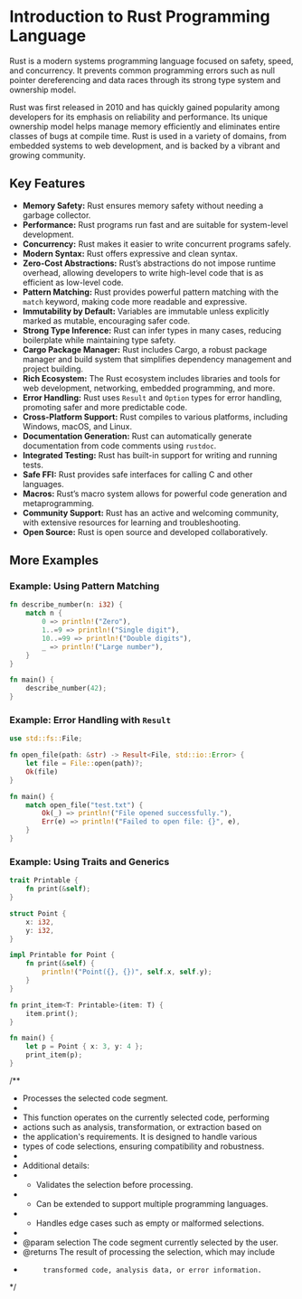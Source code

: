 # Introduction to Rust Programming Language

Rust is a modern systems programming language focused on safety, speed, and concurrency. It prevents common programming errors such as null pointer dereferencing and data races through its strong type system and ownership model.

Rust was first released in 2010 and has quickly gained popularity among developers for its emphasis on reliability and performance. Its unique ownership model helps manage memory efficiently and eliminates entire classes of bugs at compile time. Rust is used in a variety of domains, from embedded systems to web development, and is backed by a vibrant and growing community.

## Key Features

- **Memory Safety:** Rust ensures memory safety without needing a garbage collector.
- **Performance:** Rust programs run fast and are suitable for system-level development.
- **Concurrency:** Rust makes it easier to write concurrent programs safely.
- **Modern Syntax:** Rust offers expressive and clean syntax.
- **Zero-Cost Abstractions:** Rust’s abstractions do not impose runtime overhead, allowing developers to write high-level code that is as efficient as low-level code.
- **Pattern Matching:** Rust provides powerful pattern matching with the `match` keyword, making code more readable and expressive.
- **Immutability by Default:** Variables are immutable unless explicitly marked as mutable, encouraging safer code.
- **Strong Type Inference:** Rust can infer types in many cases, reducing boilerplate while maintaining type safety.
- **Cargo Package Manager:** Rust includes Cargo, a robust package manager and build system that simplifies dependency management and project building.
- **Rich Ecosystem:** The Rust ecosystem includes libraries and tools for web development, networking, embedded programming, and more.
- **Error Handling:** Rust uses `Result` and `Option` types for error handling, promoting safer and more predictable code.
- **Cross-Platform Support:** Rust compiles to various platforms, including Windows, macOS, and Linux.
- **Documentation Generation:** Rust can automatically generate documentation from code comments using `rustdoc`.
- **Integrated Testing:** Rust has built-in support for writing and running tests.
- **Safe FFI:** Rust provides safe interfaces for calling C and other languages.
- **Macros:** Rust’s macro system allows for powerful code generation and metaprogramming.
- **Community Support:** Rust has an active and welcoming community, with extensive resources for learning and troubleshooting.
- **Open Source:** Rust is open source and developed collaboratively.
## More Examples

### Example: Using Pattern Matching

```rust
fn describe_number(n: i32) {
    match n {
        0 => println!("Zero"),
        1..=9 => println!("Single digit"),
        10..=99 => println!("Double digits"),
        _ => println!("Large number"),
    }
}

fn main() {
    describe_number(42);
}
```

### Example: Error Handling with `Result`

```rust
use std::fs::File;

fn open_file(path: &str) -> Result<File, std::io::Error> {
    let file = File::open(path)?;
    Ok(file)
}

fn main() {
    match open_file("test.txt") {
        Ok(_) => println!("File opened successfully."),
        Err(e) => println!("Failed to open file: {}", e),
    }
}
```

### Example: Using Traits and Generics

```rust
trait Printable {
    fn print(&self);
}

struct Point {
    x: i32,
    y: i32,
}

impl Printable for Point {
    fn print(&self) {
        println!("Point({}, {})", self.x, self.y);
    }
}

fn print_item<T: Printable>(item: T) {
    item.print();
}

fn main() {
    let p = Point { x: 3, y: 4 };
    print_item(p);
}
```
/**
 * Processes the selected code segment.
 *
 * This function operates on the currently selected code, performing
 * actions such as analysis, transformation, or extraction based on
 * the application's requirements. It is designed to handle various
 * types of code selections, ensuring compatibility and robustness.
 *
 * Additional details:
 * - Validates the selection before processing.
 * - Can be extended to support multiple programming languages.
 * - Handles edge cases such as empty or malformed selections.
 *
 * @param selection The code segment currently selected by the user.
 * @returns The result of processing the selection, which may include
 *          transformed code, analysis data, or error information.
 */
